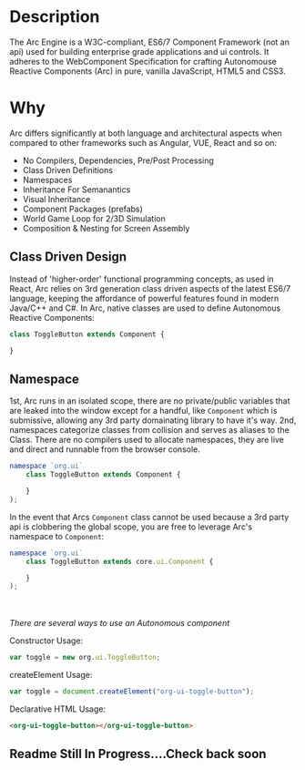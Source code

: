 # Description
The Arc Engine is a W3C-compliant, ES6/7 Component Framework (not an api) used
for building enterprise grade applications and ui controls. It adheres to the 
WebComponent Specification for crafting Autonomouse Reactive Components (Arc)
in pure, vanilla JavaScript, HTML5 and CSS3.


# Why
Arc differs significantly at both language and architectural aspects when compared to other frameworks
such as Angular, VUE, React and so on:
- No Compilers, Dependencies, Pre/Post Processing
- Class Driven Definitions
- Namespaces
- Inheritance For Semanantics
- Visual Inheritance
- Component Packages (prefabs)
- World Game Loop for 2/3D Simulation
- Composition & Nesting for Screen Assembly

## Class Driven Design
Instead of 'higher-order' functional programming concepts, as used in React, Arc
relies on 3rd generation class driven aspects of the latest ES6/7 language, keeping the affordance of powerful features found in modern Java/C++ and C#. In Arc, native classes are used to define Autonomous Reactive Components:

```javascript
class ToggleButton extends Component {

}
```


## Namespace
1st, Arc runs in an isolated scope, there are no private/public variables that are leaked into the window except for a handful, like ```Component``` which is submissive, allowing any 3rd party domainating library to have it's way. 2nd, namespaces categorize classes from collision and serves as aliases to the Class. There are no compilers used to allocate namespaces, they are live and direct and runnable from the browser console.

```javascript
namespace `org.ui`
    class ToggleButton extends Component {

    }
);
```

In the event that Arcs ```Component``` class cannot be used because a 3rd party api is clobbering the global scope, you are free to leverage Arc's namespace to ```Component```:
```javascript
namespace `org.ui`
    class ToggleButton extends core.ui.Component {

    }
);
```
\
\
*There are several ways to use an Autonomous component*

Constructor Usage:
```javascript
var toggle = new org.ui.ToggleButton;
```
createElement Usage:
```javascript
var toggle = document.createElement("org-ui-toggle-button");
```
Declarative HTML Usage:
```html
<org-ui-toggle-button></org-ui-toggle-button>
```


## Readme Still In Progress....Check back soon